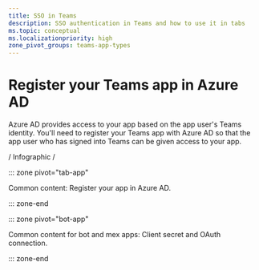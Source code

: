 ```yaml
---
title: SSO in Teams
description: SSO authentication in Teams and how to use it in tabs
ms.topic: conceptual
ms.localizationpriority: high
zone_pivot_groups: teams-app-types
---
```

# Register your Teams app in Azure AD

Azure AD provides access to your app based on the app user's Teams identity. You'll need to register your Teams app with Azure AD so that the app user who has signed into Teams can be given access to your app.

/ Infographic /

::: zone pivot="tab-app"

Common content: Register your app in Azure AD.

::: zone-end

::: zone pivot="bot-app"

Common content for bot and mex apps: Client secret and OAuth connection.

::: zone-end